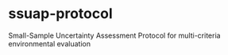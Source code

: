 # ssuap-protocol
Small-Sample Uncertainty Assessment Protocol for multi-criteria environmental evaluation
